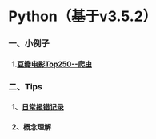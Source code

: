# Python（基于v3.5.2）


###  一、小例子<br>

####    1.[豆瓣电影Top250--爬虫](https://github.com/Sun0379/Python/blob/master/Douban_Top250.py)<br>

###  二、Tips<br>

####    1、[日常报错记录](https://github.com/Sun0379/Python/blob/master/%E6%97%A5%E5%B8%B8%E6%8A%A5%E9%94%99%E8%AE%B0%E5%BD%95)<br>
####    2、概念理解
